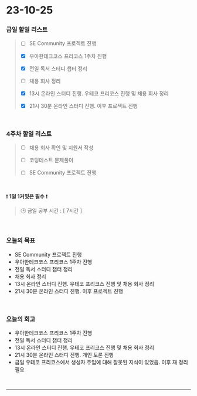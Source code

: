 # 23-10-25
### 금일 할일 리스트
> - [ ]  SE Community 프로젝트 진행
>
> - [x]  우아한테크코스 프리코스 1주차 진행
>
> - [x]  전일 독서 스터디 챕터 정리
>
> - [ ]  채용 회사 정리
>
> - [x]  13시 온라인 스터디 진행. 우테코 프리코스 진행 및 채용 회사 정리
>
> - [x]  21시 30분 온라인 스터디 진행. 이후 프로젝트 진행



<br/>

### 4주차 할일 리스트  
> - [ ]  채용 회사 확인 및 지원서 작성
>
> - [ ]  코딩테스트 문제풀이
>
> - [ ]  SE Community 프로젝트 진행

<br/>

❗ **1일 1커밋은 필수** ❗
> 🕒 금일 공부 시간 : [ 7시간 ]
  
<br/>

### 오늘의 목표
- SE Community 프로젝트 진행
- 우아한테크코스 프리코스 1주차 진행
- 전일 독서 스터디 챕터 정리
- 채용 회사 정리
- 13시 온라인 스터디 진행. 우테코 프리코스 진행 및 채용 회사 정리
- 21시 30분 온라인 스터디 진행. 이후 프로젝트 진행


<br>

### 오늘의 회고
- 우아한테크코스 프리코스 1주차 진행
- 전일 독서 스터디 챕터 정리
- 13시 온라인 스터디 진행. 우테코 프리코스 진행 및 채용 회사 정리
- 21시 30분 온라인 스터디 진행. 개인 토론 진행
- 금일 우테코 프리코스에서 생성자 주입에 대해 잘못된 지식이 있었음. 이후 재 정리 필요


<br/>

------------  
